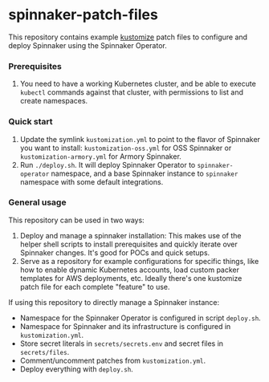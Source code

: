 # spinnaker-patch-files

This repository contains example [kustomize](https://kustomize.io) patch files to configure and deploy Spinnaker using the Spinnaker Operator.

### Prerequisites

1. You need to have a working Kubernetes cluster, and be able to execute `kubectl` commands against that cluster, with permissions to list and create namespaces.

### Quick start

1. Update the symlink `kustomization.yml` to point to the flavor of Spinnaker you want to install: `kustomization-oss.yml` for OSS Spinnaker or `kustomization-armory.yml` for Armory Spinnaker.
1. Run `./deploy.sh`. It will deploy Spinnaker Operator to `spinnaker-operator` namespace, and a base Spinnaker instance to `spinnaker` namespace with some default integrations.

### General usage

This repository can be used in two ways:

1. Deploy and manage a spinnaker installation: This makes use of the helper shell scripts to install prerequisites and quickly iterate over Spinnaker changes. It's good for POCs and quick setups.
1. Serve as a repository for example configurations for specific things, like how to enable dynamic Kubernetes accounts, load custom packer templates for AWS deployments, etc. Ideally there's one kustomize patch file for each complete "feature" to use.

If using this repository to directly manage a Spinnaker instance:

* Namespace for the Spinnaker Operator is configured in script `deploy.sh`.
* Namespace for Spinnaker and its infrastructure is configured in `kustomization.yml`.
* Store secret literals in `secrets/secrets.env` and secret files in `secrets/files`.
* Comment/uncomment patches from `kustomization.yml`.
* Deploy everything with `deploy.sh`.
